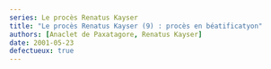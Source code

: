 ```yaml
---
series: Le procès Renatus Kayser
title: "Le procès Renatus Kayser (9) : procès en béatificatyon"
authors: [Anaclet de Paxatagore, Renatus Kayser]
date: 2001-05-23
defectueux: true
---
```

